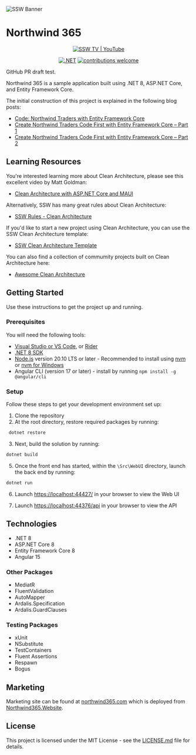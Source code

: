 ![SSW Banner](https://raw.githubusercontent.com/SSWConsulting/SSW.Rules.Content/main/_docs/images/ssw-banner.png)

# Northwind 365

<div align="center">

[![SSW TV | YouTube](https://img.shields.io/youtube/channel/views/UCBFgwtV9lIIhvoNh0xoQ7Pg?label=SSW%20TV%20%7C%20Views&style=social)](https://youtube.com/@SSWTV)

[![.NET](https://github.com/SSWConsulting/Northwind365/actions/workflows/dotnet.yml/badge.svg)](https://github.com/SSWConsulting/Northwind365/actions/workflows/dotnet.yml)
[![contributions welcome](https://img.shields.io/badge/contributions-welcome-brightgreen.svg?style=flat)](https://github.com/SSWConsulting/Northwind365/issues)

</div>

GitHub PR draft test.

Northwind 365 is a sample application built using .NET 8, ASP.NET Core, and Entity Framework Core.

The initial construction of this project is explained in the following blog posts:

* [Code: Northwind Traders with Entity Framework Core](https://jasontaylor.dev/northwind-traders-with-entity-framework-core/)
* [Create Northwind Traders Code First with Entity Framework Core – Part 1](https://jasontaylor.dev/create-northwind-traders-code-first-with-entity-framework-core-part-1/)
* [Create Northwind Traders Code First with Entity Framework Core – Part 2](https://jasontaylor.dev/create-northwind-traders-code-first-with-entity-framework-core-part-2/)

## Learning Resources

You're interested learning more about Clean Architecture, please see this excellent video by Matt Goldman:

* [Clean Architecture with ASP.NET Core and MAUI](https://www.youtube.com/live/K9ryHflmQJE?si=VC2FtSZiAA3CxSsK)

Alternatively, SSW has many great rules about Clean Architecture:

* [SSW Rules - Clean Architecture](https://www.ssw.com.au/rules/rules-to-better-clean-architecture/)

If you'd like to start a new project using Clean Architecture, you can use the SSW Clean Architecture template:

* [SSW Clean Architecture Template](https://github.com/SSWConsulting/SSW.CleanArchitecture/)

You can also find a collection of commumity projects built on Clean Architecture here:

* [Awesome Clean Architecture](https://github.com/SSWConsulting/awesome-clean-architecture)

## Getting Started

Use these instructions to get the project up and running.

### Prerequisites

You will need the following tools:

* [Visual Studio or VS Code](https://visualstudio.microsoft.com/downloads/), or [Rider](https://www.jetbrains.com/rider/download/)
* [.NET 8 SDK](https://dotnet.microsoft.com/en-us/download)
* [Node.js](https://nodejs.org/en/) version 20.10 LTS or later - Recommended to install using [nvm](https://github.com/nvm-sh/nvm) or [nvm for Windows](https://github.com/coreybutler/nvm-windows)
* Angular CLI (version 17 or later) - install by running `npm install -g @angular/cli`

### Setup

Follow these steps to get your development environment set up:

1. Clone the repository
2. At the root directory, restore required packages by running:

```bash
 dotnet restore
```

3. Next, build the solution by running:

```bash
dotnet build
```

5. Once the front end has started, within the `\Src\WebUI` directory, launch the back end by running:

```bash
dotnet run
```

6. Launch [https://localhost:44427/](https://localhost:44427/) in your browser to view the Web UI

7. Launch [https://localhost:44376/api](http://localhost:44376/api) in your browser to view the API

## Technologies

* .NET 8
* ASP.NET Core 8
* Entity Framework Core 8
* Angular 15

### Other Packages

* MediatR
* FluentValidation
* AutoMapper
* Ardalis.Specification
* Ardalis.GuardClauses

### Testing Packages

* xUnit
* NSubstitute
* TestContainers
* Fluent Assertions
* Respawn
* Bogus

## Marketing

Marketing site can be found at [northwind365.com](https://northwind365.com/) which is deployed
from [Northwind365.Website](https://github.com/SSWConsulting/Northwind365.Website).

## License

This project is licensed under the MIT License - see
the [LICENSE.md](https://github.com/SSWConsulting/Northwind365/blob/main/LICENSE) file for details.
